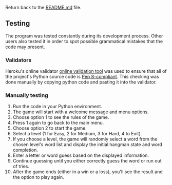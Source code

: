 Return back to the [README.md](README.md) file.

## Testing

The program was tested constantly during its development process.
Other users also tested it in order to spot possible grammatical mistakes that the code may present.

### Validators

Heroku's online validator [online validation tool](https://pep8ci.herokuapp.com/) was used to ensure that all of the project's Python source code is [Pep 8-compliant](https://legacy.python.org/dev/peps/pep-0008/). 
This checking was done manually by copying python code and pasting it into the validator.


### Manually testing

 1. Run the code in your Python environment.
 2. The game will start with a welcome message and menu options.
 3. Choose option 1 to see the rules of the game.
 4. Press 1 again to go back to the main menu.
 5. Choose option 2 to start the game.
 6. Select a level (1 for Easy, 2 for Medium, 3 for Hard, 4 to Exit).
 7. If you choose a level, the game will randomly select a word from the chosen level's word list and display the initial hangman state and word completion.
 8. Enter a letter or word guess based on the displayed information.
 9. Continue guessing until you either correctly guess the word or run out of tries.
 10. After the game ends (either in a win or a loss), you'll see the result and the option to play again.